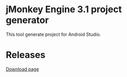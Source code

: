 # jMonkey Engine 3.1 project generator
This tool generate project for Android Studio.

# Releases
[Download page](https://github.com/luna-park/Jme3Setup/releases)
